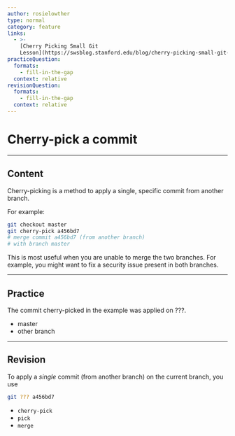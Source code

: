 ```yaml
---
author: rosielowther
type: normal
category: feature
links:
  - >-
    [Cherry Picking Small Git
    Lesson](https://swsblog.stanford.edu/blog/cherry-picking-small-git-lesson){website}
practiceQuestion:
  formats:
    - fill-in-the-gap
  context: relative
revisionQuestion:
  formats:
    - fill-in-the-gap
  context: relative
---
```


# Cherry-pick a commit


---

## Content

Cherry-picking is a method to apply a single, specific commit from another branch.

For example:

```bash
git checkout master
git cherry-pick a456bd7
# merge commit a456bd7 (from another branch)
# with branch master
```

This is most useful when you are unable to merge the two branches. For example, you might want to fix a security issue present in both branches.


---

## Practice

The commit cherry-picked in the example was applied on ???.

- master
- other branch


---

## Revision

To apply a *single* commit (from another branch) on the current branch, you use

```bash
git ??? a456bd7
```

- `cherry-pick`
- `pick`
- `merge`
